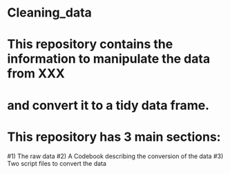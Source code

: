 # Cleaning_data
# This repository contains the information to manipulate the data from XXX
# and convert it to a tidy data frame.

# This repository has 3 main sections:
#1) The raw data
#2) A Codebook describing the conversion of the data
#3) Two script files to convert the data
